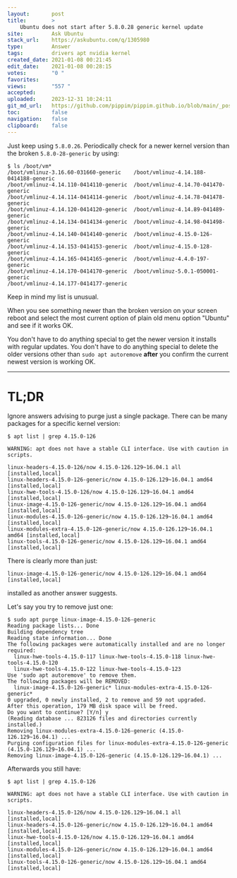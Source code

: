 ```yaml
---
layout:       post
title:        >
    Ubuntu does not start after 5.8.0.28 generic kernel update
site:         Ask Ubuntu
stack_url:    https://askubuntu.com/q/1305980
type:         Answer
tags:         drivers apt nvidia kernel
created_date: 2021-01-08 00:21:45
edit_date:    2021-01-08 00:28:15
votes:        "0 "
favorites:    
views:        "557 "
accepted:     
uploaded:     2023-12-31 10:24:11
git_md_url:   https://github.com/pippim/pippim.github.io/blob/main/_posts/2021/2021-01-08-Ubuntu-does-not-start-after-5.8.0.28-generic-kernel-update.md
toc:          false
navigation:   false
clipboard:    false
---
```


Just keep using `5.8.0.26`. Periodically check for a newer kernel version than the broken `5.8.0-28-generic` by using:

``` 
$ ls /boot/vm*
/boot/vmlinuz-3.16.60-031660-generic    /boot/vmlinuz-4.14.188-0414188-generic
/boot/vmlinuz-4.14.110-0414110-generic  /boot/vmlinuz-4.14.70-041470-generic
/boot/vmlinuz-4.14.114-0414114-generic  /boot/vmlinuz-4.14.78-041478-generic
/boot/vmlinuz-4.14.120-0414120-generic  /boot/vmlinuz-4.14.89-041489-generic
/boot/vmlinuz-4.14.134-0414134-generic  /boot/vmlinuz-4.14.98-041498-generic
/boot/vmlinuz-4.14.140-0414140-generic  /boot/vmlinuz-4.15.0-126-generic
/boot/vmlinuz-4.14.153-0414153-generic  /boot/vmlinuz-4.15.0-128-generic
/boot/vmlinuz-4.14.165-0414165-generic  /boot/vmlinuz-4.4.0-197-generic
/boot/vmlinuz-4.14.170-0414170-generic  /boot/vmlinuz-5.0.1-050001-generic
/boot/vmlinuz-4.14.177-0414177-generic
```

Keep in mind my list is unusual. 

When you see something newer than the broken version on your screen reboot and select the most current option of plain old menu option "Ubuntu" and see if it works OK.

You don't have to do anything special to get the newer version it installs with regular updates. You don't have to do anything special to delete the older versions other than `sudo apt autoremove` **after** you confirm the current newest version is working OK. 


----------

# TL;DR

Ignore answers advising to purge just a single package. There can be many packages for a specific kernel version:

``` 
$ apt list | grep 4.15.0-126

WARNING: apt does not have a stable CLI interface. Use with caution in scripts.

linux-headers-4.15.0-126/now 4.15.0-126.129~16.04.1 all [installed,local]
linux-headers-4.15.0-126-generic/now 4.15.0-126.129~16.04.1 amd64 [installed,local]
linux-hwe-tools-4.15.0-126/now 4.15.0-126.129~16.04.1 amd64 [installed,local]
linux-image-4.15.0-126-generic/now 4.15.0-126.129~16.04.1 amd64 [installed,local]
linux-modules-4.15.0-126-generic/now 4.15.0-126.129~16.04.1 amd64 [installed,local]
linux-modules-extra-4.15.0-126-generic/now 4.15.0-126.129~16.04.1 amd64 [installed,local]
linux-tools-4.15.0-126-generic/now 4.15.0-126.129~16.04.1 amd64 [installed,local]
```

There is clearly more than just:

``` 
linux-image-4.15.0-126-generic/now 4.15.0-126.129~16.04.1 amd64 [installed,local]
```

installed as another answer suggests.

Let's say you try to remove just one:

``` 
$ sudo apt purge linux-image-4.15.0-126-generic
Reading package lists... Done
Building dependency tree       
Reading state information... Done
The following packages were automatically installed and are no longer required:
  linux-hwe-tools-4.15.0-117 linux-hwe-tools-4.15.0-118 linux-hwe-tools-4.15.0-120
  linux-hwe-tools-4.15.0-122 linux-hwe-tools-4.15.0-123
Use 'sudo apt autoremove' to remove them.
The following packages will be REMOVED:
  linux-image-4.15.0-126-generic* linux-modules-extra-4.15.0-126-generic*
0 upgraded, 0 newly installed, 2 to remove and 59 not upgraded.
After this operation, 179 MB disk space will be freed.
Do you want to continue? [Y/n] y
(Reading database ... 823126 files and directories currently installed.)
Removing linux-modules-extra-4.15.0-126-generic (4.15.0-126.129~16.04.1) ...
Purging configuration files for linux-modules-extra-4.15.0-126-generic (4.15.0-126.129~16.04.1) ...
Removing linux-image-4.15.0-126-generic (4.15.0-126.129~16.04.1) ...
```

Afterwards you still have:

``` 
$ apt list | grep 4.15.0-126

WARNING: apt does not have a stable CLI interface. Use with caution in scripts.

linux-headers-4.15.0-126/now 4.15.0-126.129~16.04.1 all [installed,local]
linux-headers-4.15.0-126-generic/now 4.15.0-126.129~16.04.1 amd64 [installed,local]
linux-hwe-tools-4.15.0-126/now 4.15.0-126.129~16.04.1 amd64 [installed,local]
linux-modules-4.15.0-126-generic/now 4.15.0-126.129~16.04.1 amd64 [installed,local]
linux-tools-4.15.0-126-generic/now 4.15.0-126.129~16.04.1 amd64 [installed,local]
```
